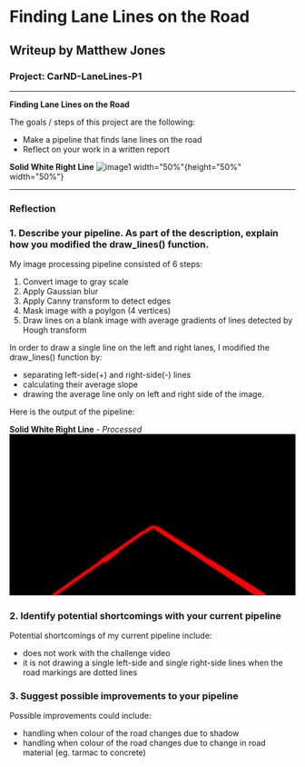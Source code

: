 # **Finding Lane Lines on the Road**

## Writeup by Matthew Jones

### Project: CarND-LaneLines-P1

---

**Finding Lane Lines on the Road**

The goals / steps of this project are the following:
* Make a pipeline that finds lane lines on the road
* Reflect on your work in a written report


[//]: # (Image References)

**Solid White Right Line**
![image1 width="50%"](./test_images/solidWhiteRight.jpg){height="50%" width="50%"}

---

### Reflection

### 1. Describe your pipeline. As part of the description, explain how you modified the draw_lines() function.

My image processing pipeline consisted of 6 steps:
 1. Convert image to gray scale
 2. Apply Gaussian blur
 3. Apply Canny transform to detect edges
 4. Mask image with a poylgon (4 vertices)
 5. Draw lines on a blank image with average gradients of lines detected by Hough transform

In order to draw a single line on the left and right lanes, I modified the draw_lines() function by:
 * separating left-side(+) and right-side(-) lines
 * calculating their average slope
 * drawing the average line only on left and right side of the image.

Here is the output of the pipeline:

**Solid White Right Line** - _Processed_
![image2 width="50%"](./test_images_output/solidWhiteRightprocessed.png)


### 2. Identify potential shortcomings with your current pipeline

Potential shortcomings of my current pipeline include:
 * does not work with the challenge video
 * it is not drawing a single left-side and single right-side lines when the road markings are dotted lines


### 3. Suggest possible improvements to your pipeline

Possible improvements could include:
 * handling when colour of the road changes due to shadow
 * handling when colour of the road changes due to change in road material (eg. tarmac to concrete)
